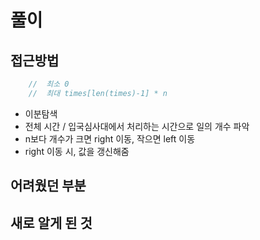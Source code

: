 # 풀이

## 접근방법

```go
    //  최소 0
    //  최대 times[len(times)-1] * n
```

- 이분탐색
- 전체 시간 / 입국심사대에서 처리하는 시간으로 일의 개수 파악
- n보다 개수가 크면 right 이동, 작으면 left 이동
- right 이동 시, 값을 갱신해줌

## 어려웠던 부분

## 새로 알게 된 것
